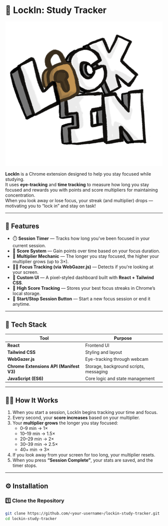 # 🧠 LockIn: Study Tracker

![LockIn Logo](public/LockInLogo.png)

**LockIn** is a Chrome extension designed to help you stay focused while studying.  
It uses **eye-tracking** and **time tracking** to measure how long you stay focused and rewards you with points and score multipliers for maintaining concentration.  
When you look away or lose focus, your streak (and multiplier) drops — motivating you to “lock in” and stay on task!

---

## 🚀 Features

- ⏱️ **Session Timer** — Tracks how long you've been focused in your current session.  
- 🧮 **Score System** — Gain points over time based on your focus duration.  
- 🔢 **Multiplier Mechanic** — The longer you stay focused, the higher your multiplier grows (up to 3×).  
- 🧍‍♀️ **Focus Tracking (via WebGazer.js)** — Detects if you're looking at your screen.  
- 🧱 **Custom UI** — A pixel-styled dashboard built with **React + Tailwind CSS**.  
- 🧠 **High Score Tracking** — Stores your best focus streaks in Chrome’s local storage.  
- 🧩 **Start/Stop Session Button** — Start a new focus session or end it anytime.  

---

## 🧰 Tech Stack

| Tool | Purpose |
|------|----------|
| **React** | Frontend UI |
| **Tailwind CSS** | Styling and layout |
| **WebGazer.js** | Eye-tracking through webcam |
| **Chrome Extensions API (Manifest V3)** | Storage, background scripts, messaging |
| **JavaScript (ES6)** | Core logic and state management |

---

## 🧑‍💻 How It Works

1. When you start a session, LockIn begins tracking your time and focus.  
2. Every second, your **score increases** based on your multiplier.  
3. Your **multiplier grows** the longer you stay focused:
   - 0–9 min → 1×  
   - 10–19 min → 1.5×  
   - 20–29 min → 2×  
   - 30–39 min → 2.5×  
   - 40+ min → 3×  
4. If you look away from your screen for too long, your multiplier resets.  
5. When you press **“Session Complete”**, your stats are saved, and the timer stops.  

---

## ⚙️ Installation

### 1️⃣ Clone the Repository
```bash
git clone https://github.com/<your-username>/lockin-study-tracker.git
cd lockin-study-tracker
